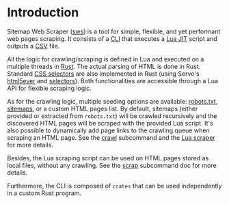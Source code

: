 # Introduction

Sitemap Web Scraper ([sws][]) is a tool for simple, flexible, and yet performant web
pages scraping. It consists of a [CLI][] that executes a [Lua JIT][lua-jit] script
and outputs a [CSV][] file.

All the logic for crawling/scraping is defined in Lua and executed on a multiple threads
in [Rust][]. The actual parsing of HTML is done in Rust. Standard [CSS
selectors][css-sel] are also implemented in Rust (using Servo's [html5ever][] and
[selectors][]). Both functionalities are accessible through a Lua API for flexible
scraping logic.

As for the crawling logic, multiple seeding options are available: [robots.txt][robots],
[sitemaps][], or a custom HTML pages list. By default, sitemaps (either provided or
extracted from `robots.txt`) will be crawled recursively and the discovered HTML pages
will be scraped with the provided Lua script. It's also possible to dynamically add page
links to the crawling queue when scraping an HTML page. See the [crawl][sub-crawl]
subcommand and the [Lua scraper][lua-scraper] for more details.

Besides, the Lua scraping script can be used on HTML pages stored as local files,
without any crawling. See the [scrap][sub-scrap] subcommand doc for more details.

Furthermore, the CLI is composed of `crates` that can be used independently in a custom
Rust program.

[sws]: https://github.com/lerouxrgd/sws
[cli]: https://en.wikipedia.org/wiki/Command-line_interface
[rust]: https://www.rust-lang.org/
[lua-jit]: https://luajit.org/luajit.html
[csv]: https://en.wikipedia.org/wiki/Comma-separated_values
[css-sel]: https://www.w3schools.com/cssref/css_selectors.asp
[html5ever]: https://crates.io/crates/html5ever
[selectors]: https://crates.io/crates/selectors
[robots]: https://en.wikipedia.org/wiki/Robots.txt
[sitemaps]: https://www.sitemaps.org/
[sub-crawl]: ./crawl_overview.html
[sub-scrap]: ./scrap_overview.html
[lua-scraper]: ./lua_scraper.html
